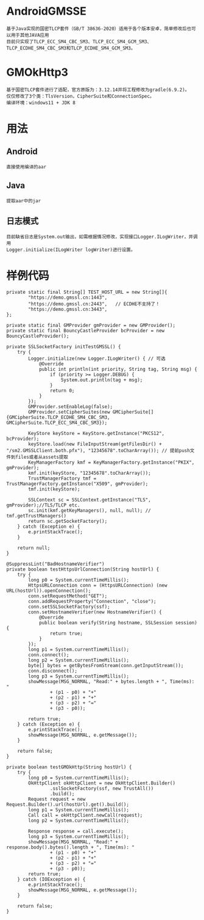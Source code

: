 # AndroidGMSSE
	基于Java实现的国密TLCP套件（GB/T 38636-2020）适用于各个版本安卓，简单修改后也可以用于其他JAVA应用
	目前只实现了TLCP_ECC_SM4_CBC_SM3、TLCP_ECC_SM4_GCM_SM3、TLCP_ECDHE_SM4_CBC_SM3和TLCP_ECDHE_SM4_GCM_SM3。

# GMOkHttp3
	基于国密TLCP套件进行了适配，官方原版为：3.12.14并将工程修改为gradle(6.9.2)。
	仅仅修改了3个类：TlsVersion，CipherSuite和ConnectionSpec。
	编译环境：windows11 + JDK 8

# 用法
## Android
	直接使用编译的aar

## Java
	提取aar中的jar
## 日志模式
	目前缺省日志是System.out输出，如需根据情况修改，实现接口Logger.ILogWriter，并调用
	Logger.initialize(ILogWriter logWriter)进行设置。
	
# 样例代码
	private static final String[] TEST_HOST_URL = new String[]{
            "https://demo.gmssl.cn:1443",
            "https://demo.gmssl.cn:2443",	// ECDHE不支持了！
            "https://demo.gmssl.cn:3443",
    };
	
	private static final GMProvider gmProvider = new GMProvider();
    private static final BouncyCastleProvider bcProvider = new BouncyCastleProvider();
	
	private SSLSocketFactory initTestGMSSL() {
        try {
		    Logger.initialize(new Logger.ILogWriter() {	// 可选
                @Override
                public int println(int priority, String tag, String msg) {
                    if (priority >= Logger.DEBUG) {
                        System.out.println(tag + msg);
                    }
                    return 0;
                }
            });
            GMProvider.setEnableLog(false);
            GMProvider.setCipherSuites(new GMCipherSuite[]{GMCipherSuite.TLCP_ECDHE_SM4_CBC_SM3, GMCipherSuite.TLCP_ECC_SM4_CBC_SM3});

            KeyStore keyStore = KeyStore.getInstance("PKCS12", bcProvider);
            keyStore.load(new FileInputStream(getFilesDir() + "/sm2.GMSSLClient.both.pfx"), "12345678".toCharArray()); // 提前push文件到files或者从assets提取
            KeyManagerFactory kmf = KeyManagerFactory.getInstance("PKIX", gmProvider);
            kmf.init(keyStore, "12345678".toCharArray());
            TrustManagerFactory tmf = TrustManagerFactory.getInstance("X509", gmProvider);
            tmf.init(keyStore);

            SSLContext sc = SSLContext.getInstance("TLS", gmProvider);//TLS/TLCP etc.
            sc.init(kmf.getKeyManagers(), null, null); // tmf.getTrustManagers()
            return sc.getSocketFactory();
        } catch (Exception e) {
            e.printStackTrace();
        }

        return null;
    }
	
	@SuppressLint("BadHostnameVerifier")
    private boolean testHttpsUrlConnection(String hostUrl) {
        try {
            long p0 = System.currentTimeMillis();
            HttpsURLConnection conn = (HttpsURLConnection) (new URL(hostUrl)).openConnection();
            conn.setRequestMethod("GET");
            conn.addRequestProperty("Connection", "close");
            conn.setSSLSocketFactory(ssf);
            conn.setHostnameVerifier(new HostnameVerifier() {
                @Override
                public boolean verify(String hostname, SSLSession session) {
                    return true;
                }
            });
            long p1 = System.currentTimeMillis();
            conn.connect();
            long p2 = System.currentTimeMillis();
            byte[] bytes = getBytesFromStream(conn.getInputStream());
            conn.disconnect();
            long p3 = System.currentTimeMillis();
            showMessage(MSG_NORMAL, "Read:" + bytes.length + ", Time(ms): "
                    + (p1 - p0) + "+"
                    + (p2 - p1) + "+"
                    + (p3 - p2) + "="
                    + (p3 - p0));

            return true;
        } catch (Exception e) {
            e.printStackTrace();
            showMessage(MSG_NORMAL, e.getMessage());
        }

        return false;
    }

    private boolean testGMOkHttp(String hostUrl) {
        try {
            long p0 = System.currentTimeMillis();
            OkHttpClient okHttpClient = new OkHttpClient.Builder()
                    .sslSocketFactory(ssf, new TrustAll())
                    .build();
            Request request = new Request.Builder().url(hostUrl).get().build();
            long p1 = System.currentTimeMillis();
            Call call = okHttpClient.newCall(request);
            long p2 = System.currentTimeMillis();

            Response response = call.execute();
            long p3 = System.currentTimeMillis();
            showMessage(MSG_NORMAL, "Read:" + response.body().bytes().length + ", Time(ms): "
                    + (p1 - p0) + "+"
                    + (p2 - p1) + "+"
                    + (p3 - p2) + "="
                    + (p3 - p0));
            return true;
        } catch (IOException e) {
            e.printStackTrace();
            showMessage(MSG_NORMAL, e.getMessage());
        }

        return false;
    }